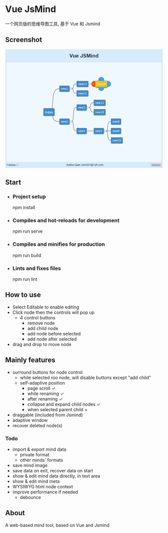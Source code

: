 # Vue JsMind

一个网页版的思维导图工具, 基于 Vue 和 Jsmind

## Screenshot

![avatar](screenshot-vue-jsmind.png)

## Start

* ### Project setup
    npm install

* ### Compiles and hot-reloads for development
    npm run serve

* ### Compiles and minifies for production
    npm run build

* ### Lints and fixes files
    npm run lint

## How to use

* Select Editable to enable editing
* Click node then the controls will pop up
    * 4 control buttons
        * remove node
        * add child node
        * add node before selected
        * add node after selected
* drag and drop to move node

## Mainly features

* surround buttons for node control
    * while selected roo node, will disable buttons except "add child"
    * self-adaptive position
        * page scroll ✓
        * while renaming ✓
        * after renaming ✓
        * collapse and expand child nodes ✓
        * when selected parent child ×
* draggable  (included from Jsmind)
* adaptive window
* recover deleted node(s)

### Todo

* import & export mind data
    * private format
    * other minds' formats
* save mind image
* save data on exit, recover data on start
* show & edit mind data directly, in text area
* show & edit mind meta
* WYSIWYG html node context
* improve performance if needed
    * debounce

## About

A web-based mind tool, based on Vue and Jsmind
